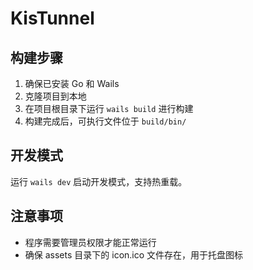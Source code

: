 # KisTunnel

## 构建步骤
1. 确保已安装 Go 和 Wails
2. 克隆项目到本地
3. 在项目根目录下运行 `wails build` 进行构建
4. 构建完成后，可执行文件位于 `build/bin/`

## 开发模式
运行 `wails dev` 启动开发模式，支持热重载。

## 注意事项
- 程序需要管理员权限才能正常运行
- 确保 assets 目录下的 icon.ico 文件存在，用于托盘图标 
